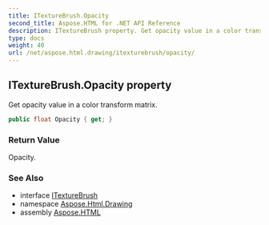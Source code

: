 ```yaml
---
title: ITextureBrush.Opacity
second_title: Aspose.HTML for .NET API Reference
description: ITextureBrush property. Get opacity value in a color transform matrix
type: docs
weight: 40
url: /net/aspose.html.drawing/itexturebrush/opacity/
---
```

## ITextureBrush.Opacity property

Get opacity value in a color transform matrix.

```csharp
public float Opacity { get; }
```

### Return Value

Opacity.

### See Also

* interface [ITextureBrush](../)
* namespace [Aspose.Html.Drawing](../../../aspose.html.drawing/)
* assembly [Aspose.HTML](../../../)
